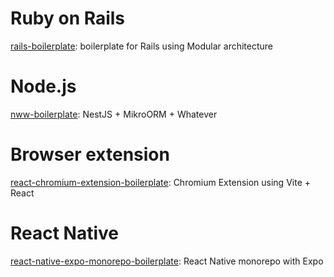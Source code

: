 # Ruby on Rails

[rails-boilerplate](https://github.com/zgid123/rails-boilerplate): boilerplate for Rails using Modular architecture

# Node.js

[nww-boilerplate](https://github.com/zgid123/nmw-boilerplate): NestJS + MikroORM + Whatever

# Browser extension

[react-chromium-extension-boilerplate](https://github.com/zgid123/react-chromium-extension-boilerplate): Chromium Extension using Vite + React

# React Native

[react-native-expo-monorepo-boilerplate](https://github.com/zgid123/react-native-expo-monorepo-boilerplate): React Native monorepo with Expo
